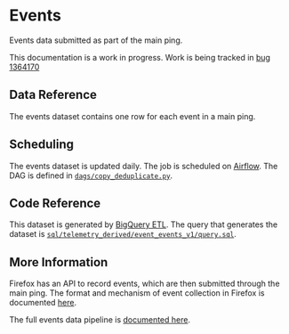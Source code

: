 # Events

Events data submitted as part of the main ping.

This documentation is a work in progress. Work is
being tracked in [bug 1364170](https://bugzilla.mozilla.org/show_bug.cgi?id=1364170)

## Data Reference

The events dataset contains one row for each event in a main ping.

## Scheduling

The events dataset is updated daily.
The job is scheduled on [Airflow](https://github.com/mozilla/telemetry-airflow).
The DAG is defined in [`dags/copy_deduplicate.py`](https://github.com/mozilla/telemetry-airflow/blob/master/dags/copy_deduplicate.py).

## Code Reference

This dataset is generated by [BigQuery ETL](https://github.com/mozilla/bigquery-etl/). The query that generates the dataset is [`sql/telemetry_derived/event_events_v1/query.sql`](https://github.com/mozilla/bigquery-etl/blob/master/sql/telemetry_derived/event_events_v1/query.sql).

## More Information

Firefox has an API to record events, which are then submitted through the main ping.
The format and mechanism of event collection in Firefox is documented [here](https://firefox-source-docs.mozilla.org/toolkit/components/telemetry/telemetry/collection/events.html).

The full events data pipeline is [documented here](../../../concepts/pipeline/event_pipeline.md).
